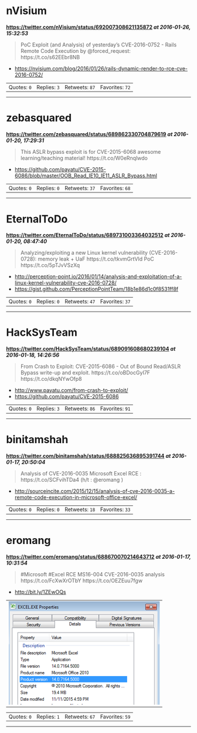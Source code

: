 # nVisium
**https://twitter.com/nVisium/status/692007308621135872 _at 2016-01-26, 15:32:53_**
<blockquote>
PoC Exploit (and Analysis) of yesterday’s CVE-2016-0752 - Rails Remote Code Execution by @forced_request: https://t.co/s62EEbr8NB
</blockquote>

* https://nvisium.com/blog/2016/01/26/rails-dynamic-render-to-rce-cve-2016-0752/

<table><tr>
<td>Quotes: <code>0</code></td>
<td>Replies: <code>3</code></td>
<td>Retweets: <code>87</code></td>
<td>Favorites: <code>72</code></td>
</tr></table>

---

# zebasquared
**https://twitter.com/zebasquared/status/689862330704879619 _at 2016-01-20, 17:29:31_**
<blockquote>
This ASLR bypass exploit is for CVE-2015-6068 awesome learning/teaching material! https://t.co/W0eRnqlwdo
</blockquote>

* https://github.com/payatu/CVE-2015-6086/blob/master/OOB_Read_IE10_IE11_ASLR_Bypass.html

<table><tr>
<td>Quotes: <code>0</code></td>
<td>Replies: <code>0</code></td>
<td>Retweets: <code>37</code></td>
<td>Favorites: <code>68</code></td>
</tr></table>

---

# EternalToDo
**https://twitter.com/EternalToDo/status/689731003364032512 _at 2016-01-20, 08:47:40_**
<blockquote>
Analyzing/exploiting a new Linux kernel vulnerability (CVE-2016-0728): memory leak + UaF https://t.co/tkvmGrtVId PoC https://t.co/5pTJvVSzXq
</blockquote>

* http://perception-point.io/2016/01/14/analysis-and-exploitation-of-a-linux-kernel-vulnerability-cve-2016-0728/
* https://gist.github.com/PerceptionPointTeam/18b1e86d1c0f8531ff8f

<table><tr>
<td>Quotes: <code>0</code></td>
<td>Replies: <code>0</code></td>
<td>Retweets: <code>47</code></td>
<td>Favorites: <code>37</code></td>
</tr></table>

---

# HackSysTeam
**https://twitter.com/HackSysTeam/status/689091608680239104 _at 2016-01-18, 14:26:56_**
<blockquote>
From Crash to Exploit: CVE-2015-6086 - Out of Bound Read/ASLR Bypass write-up and exploit.
https://t.co/oBDocGyI7F
https://t.co/dkqNYwOfp8
</blockquote>

* http://www.payatu.com/from-crash-to-exploit/
* https://github.com/payatu/CVE-2015-6086

<table><tr>
<td>Quotes: <code>0</code></td>
<td>Replies: <code>3</code></td>
<td>Retweets: <code>86</code></td>
<td>Favorites: <code>91</code></td>
</tr></table>

---

# binitamshah
**https://twitter.com/binitamshah/status/688825636895391744 _at 2016-01-17, 20:50:04_**
<blockquote>
Analysis of CVE-2016-0035 Microsoft Excel RCE : https://t.co/SCFvihTDa4  (h/t : @eromang )
</blockquote>

* http://sourceincite.com/2015/12/15/analysis-of-cve-2016-0035-a-remote-code-execution-in-microsoft-office-excel/

<table><tr>
<td>Quotes: <code>0</code></td>
<td>Replies: <code>0</code></td>
<td>Retweets: <code>18</code></td>
<td>Favorites: <code>33</code></td>
</tr></table>

---

# eromang
**https://twitter.com/eromang/status/688670070214643712 _at 2016-01-17, 10:31:54_**
<blockquote>
#Microsoft #Excel RCE MS16-004 CVE-2016-0035 analysis https://t.co/FcXwXrOTbY https://t.co/OEZEuu7fgw
</blockquote>

* http://bit.ly/1ZEwOQs

<table><tr>
<td><img src="pictures/487b35c468049ddd70fcfbb755039ac034c162df01ce4662f1c526df4e629847.jpg" alt="487b35c468049ddd70fcfbb755039ac034c162df01ce4662f1c526df4e629847.jpg"></td>
</table></tr>
<table><tr>
<td>Quotes: <code>0</code></td>
<td>Replies: <code>1</code></td>
<td>Retweets: <code>67</code></td>
<td>Favorites: <code>59</code></td>
</tr></table>

---

